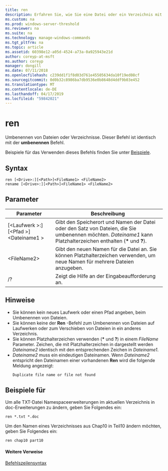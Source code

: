 ```yaml
---
title: ren
description: Erfahren Sie, wie Sie eine Datei oder ein Verzeichnis mit dem Befehl Ren umbenennen.
ms.custom: na
ms.prod: windows-server-threshold
ms.reviewer: na
ms.suite: na
ms.technology: manage-windows-commands
ms.tgt_pltfrm: na
ms.topic: article
ms.assetid: 60398e12-a05d-4524-a73a-0a925943e21d
author: coreyp-at-msft
ms.author: coreyp
manager: dongill
ms.date: 07/11/2018
ms.openlocfilehash: c239dd1f1f8d03d761e45505634da10f19ed08cf
ms.sourcegitcommit: 0d0b32c8986ba7db9536e0b8648d4ddf9b03e452
ms.translationtype: MT
ms.contentlocale: de-DE
ms.lasthandoff: 04/17/2019
ms.locfileid: "59842021"
---
```

# <a name="ren"></a>ren

Umbenennen von Dateien oder Verzeichnisse. Dieser Befehl ist identisch mit der **umbenennen** Befehl.

Beispiele für das Verwenden dieses Befehls finden Sie unter [Beispiele](#BKMK_examples).

## <a name="syntax"></a>Syntax

```
ren [<Drive>:][<Path>]<FileName1> <FileName2>
rename [<Drive>:][<Path>]<FileName1> <FileName2>
```

## <a name="parameters"></a>Parameter

|Parameter|Beschreibung|
|---------|-----------|
|[\<Laufwerk >:] [\<Pfad >]\<Dateiname1 >|Gibt den Speicherort und Namen der Datei oder den Satz von Dateien, die Sie umbenennen möchten. *Dateiname1* kann Platzhalterzeichen enthalten (**&#42;** und **?**).|
|\<FileName2>|Gibt den neuen Namen für die Datei an. Sie können Platzhalterzeichen verwenden, um neue Namen für mehrere Dateien anzugeben.|
|/?|Zeigt die Hilfe an der Eingabeaufforderung an.|

## <a name="remarks"></a>Hinweise

-   Sie können kein neues Laufwerk oder einen Pfad angeben, beim Umbenennen von Dateien.
-   Sie können keine der **Ren** -Befehl zum Umbenennen von Dateien auf Laufwerken oder zum Verschieben von Dateien in ein anderes Verzeichnis.
-   Sie können Platzhalterzeichen verwenden (**&#42;** und **?**) in einem *FileName* Parameter. Zeichen, die mit Platzhalterzeichen in dargestellt werden *Dateiname2* identisch mit den entsprechenden Zeichen in *Dateiname1*.
-   *Dateiname2* muss ein eindeutigen Dateinamen. Wenn *Dateiname2* entspricht den Dateinamen einer vorhandenen **Ren** wird die folgende Meldung angezeigt:  
    ```
    Duplicate file name or file not found
    ```

## <a name="BKMK_examples"></a>Beispiele für

Um alle TXT-Datei Namespaceerweiterungen im aktuellen Verzeichnis in doc-Erweiterungen zu ändern, geben Sie Folgendes ein:
```
ren *.txt *.doc 
```
Um den Namen eines Verzeichnisses aus Chap10 in Teil10 ändern möchten, geben Sie Folgendes ein:
```
ren chap10 part10 
```

#### <a name="additional-references"></a>Weitere Verweise

[Befehlszeilensyntax](command-line-syntax-key.md)